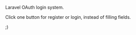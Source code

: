 Laravel OAuth login system. 

Click one button for register or login, instead of filling fields. 

;)
